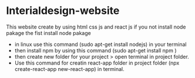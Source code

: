 # Interialdesign-website
This website create by using html css js and react js
 if you not install node pakage the fist install node pakage 
 * in linux use this command (sudo apt-get install nodejs) in your terminal
 * then install npm by using this command (sudo apt-get install npm )
 * then create new folder for your project > open terminal in project folder.
 * Use this command for creatin react-app folder in project folder (npx create-react-app new-react-app) in terminal.
